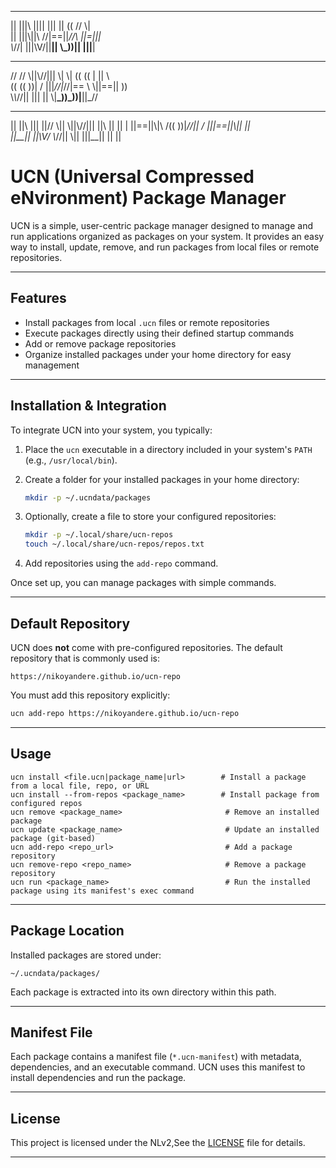  __ ___  ____ _________ __  _____              
 || |||\ |||| |||  || \(( \// \\|              
 || |||\\||\\ //|==||_//\\ ||=|||              
 \\_//| \|||\V/||__|| \\_))|| |||__|           
   ______ ___  __________ ______ __ _______    
  // // \\||\\//||| \\| \\|  (( (( \|  || \\   
 (( ((   ))| \/ |||_//|_//|== \\ \\||==||  ))  
  \\_\\_//||    |||  || \\|__\_))_))|__||_//   
  _____  ___ __ ___ ________  ________  _______
 ||  ||\ ||| ||// \\|| \\||\\//|||  ||\ || || |
 ||==||\\|\\ /((   ))|_//|| \/ |||==||\\|| ||  
 ||__|| \||\V/ \\_//|| \\||    |||__|| \|| ||  
                                               


# UCN (Universal Compressed eNvironment) Package Manager

UCN is a simple, user-centric package manager designed to manage and run applications organized as packages on your system. It provides an easy way to install, update, remove, and run packages from local files or remote repositories.

---

## Features

- Install packages from local `.ucn` files or remote repositories  
- Execute packages directly using their defined startup commands  
- Add or remove package repositories  
- Organize installed packages under your home directory for easy management  

---

## Installation & Integration

To integrate UCN into your system, you typically:

1. Place the `ucn` executable in a directory included in your system's `PATH` (e.g., `/usr/local/bin`).  
2. Create a folder for your installed packages in your home directory:  
   ```bash
   mkdir -p ~/.ucndata/packages

3. Optionally, create a file to store your configured repositories:

   ```bash
   mkdir -p ~/.local/share/ucn-repos
   touch ~/.local/share/ucn-repos/repos.txt
   ```
4. Add repositories using the `add-repo` command.

Once set up, you can manage packages with simple commands.

---

## Default Repository

UCN does **not** come with pre-configured repositories. The default repository that is commonly used is:

```
https://nikoyandere.github.io/ucn-repo
```

You must add this repository explicitly:

```bash
ucn add-repo https://nikoyandere.github.io/ucn-repo
```

---

## Usage

```
ucn install <file.ucn|package_name|url>        # Install a package from a local file, repo, or URL  
ucn install --from-repos <package_name>        # Install package from configured repos  
ucn remove <package_name>                       # Remove an installed package  
ucn update <package_name>                       # Update an installed package (git-based)  
ucn add-repo <repo_url>                         # Add a package repository  
ucn remove-repo <repo_name>                     # Remove a package repository  
ucn run <package_name>                          # Run the installed package using its manifest's exec command  
```

---

## Package Location

Installed packages are stored under:

```
~/.ucndata/packages/
```

Each package is extracted into its own directory within this path.

---

## Manifest File

Each package contains a manifest file (`*.ucn-manifest`) with metadata, dependencies, and an executable command. UCN uses this manifest to install dependencies and run the package.

---

## License

This project is licensed under the NLv2,See the [LICENSE](LICENSE) file for details.

---
